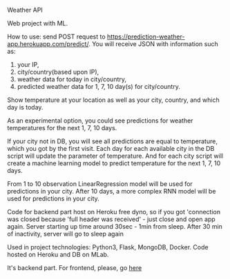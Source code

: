 Weather API

Web project with ML.

How to use:
send POST request to https://prediction-weather-app.herokuapp.com/predict/.
You will receive JSON with information such as:
1) your IP, 
2) city/country(based upon IP), 
3) weather data for today in city/country,
4) predicted weather data for 1, 7, 10 day(s) for city/country.

Show temperature at your location as well as your city, country, and which day is today.

As an experimental option, you could see predictions for weather temperatures for the next 1, 7, 10 days.

If your city not in DB, you will see all predictions are equal to temperature, which you got by the first visit. Each day for each available city in the DB script will update the parameter of temperature. And for each city script will create a machine learning model to predict temperature for the next 1, 7, 10 days.

From 1 to 10 observation LinearRegression model will be used for predictions in your city. After 10 days, a more complex RNN model will be used for predictions in your city.

Code for backend part host on Heroku free dyno, so if you got 'connection was closed because 'full header was received' - just close and open app again. Server starting up time around 30sec - 1min from sleep. After 30 min of inactivity, server will go to sleep again

Used in project technologies: Python3, Flask, MongoDB, Docker.
Code hosted on Heroku and DB on MLab.

It's backend part. For frontend, please, go [here](https://github.com/Oysiyl/simple-weather-app)
